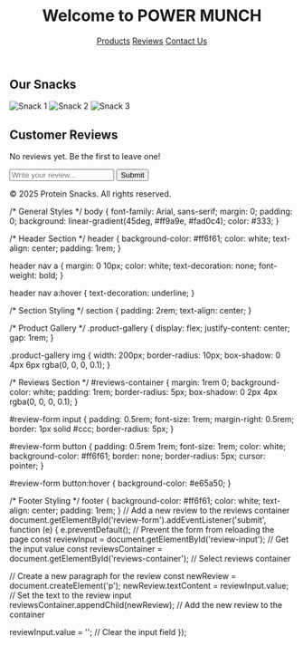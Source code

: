 <!DOCTYPE html>
<html lang="en">
<head>
  <meta charset="UTF-8">
  <meta name="viewport" content="width=device-width, initial-scale=1.0">
  <title>POWER MUNCH</title>
  <link rel="stylesheet" href="styles.css">
</head>
<body>
  <header>
    <h1>Welcome to POWER MUNCH</h1>
    <nav>
      <a href="#products">Products</a>
      <a href="#reviews">Reviews</a>
      <a href="#contact">Contact Us</a>
    </nav>
  </header>

  <section id="products">
    <h2>Our Snacks</h2>
    <div class="product-gallery">
      <img src="snack1.jpg" alt="Snack 1">
      <img src="snack2.jpg" alt="Snack 2">
      <img src="snack3.jpg" alt="Snack 3">
    </div>
  </section>

  <section id="reviews">
    <h2>Customer Reviews</h2>
    <div id="reviews-container">
      <p>No reviews yet. Be the first to leave one!</p>
    </div>
    <form id="review-form">
      <input type="text" id="review-input" placeholder="Write your review..." required>
      <button type="submit">Submit</button>
    </form>
  </section>

  <footer>
    <p>&copy; 2025 Protein Snacks. All rights reserved.</p>
  </footer>

  <script src="script.js"></script>
</body>
</html>
/* General Styles */
body {
  font-family: Arial, sans-serif;
  margin: 0;
  padding: 0;
  background: linear-gradient(45deg, #ff9a9e, #fad0c4);
  color: #333;
}

/* Header Section */
header {
  background-color: #ff6f61;
  color: white;
  text-align: center;
  padding: 1rem;
}

header nav a {
  margin: 0 10px;
  color: white;
  text-decoration: none;
  font-weight: bold;
}

header nav a:hover {
  text-decoration: underline;
}

/* Section Styling */
section {
  padding: 2rem;
  text-align: center;
}

/* Product Gallery */
.product-gallery {
  display: flex;
  justify-content: center;
  gap: 1rem;
}

.product-gallery img {
  width: 200px;
  border-radius: 10px;
  box-shadow: 0 4px 6px rgba(0, 0, 0, 0.1);
}

/* Reviews Section */
#reviews-container {
  margin: 1rem 0;
  background-color: white;
  padding: 1rem;
  border-radius: 5px;
  box-shadow: 0 2px 4px rgba(0, 0, 0, 0.1);
}

#review-form input {
  padding: 0.5rem;
  font-size: 1rem;
  margin-right: 0.5rem;
  border: 1px solid #ccc;
  border-radius: 5px;
}

#review-form button {
  padding: 0.5rem 1rem;
  font-size: 1rem;
  color: white;
  background-color: #ff6f61;
  border: none;
  border-radius: 5px;
  cursor: pointer;
}

#review-form button:hover {
  background-color: #e65a50;
}

/* Footer Styling */
footer {
  background-color: #ff6f61;
  color: white;
  text-align: center;
  padding: 1rem;
}
// Add a new review to the reviews container
document.getElementById('review-form').addEventListener('submit', function (e) {
  e.preventDefault(); // Prevent the form from reloading the page
  const reviewInput = document.getElementById('review-input'); // Get the input value
  const reviewsContainer = document.getElementById('reviews-container'); // Select reviews container
  
  // Create a new paragraph for the review
  const newReview = document.createElement('p');
  newReview.textContent = reviewInput.value; // Set the text to the review input
  reviewsContainer.appendChild(newReview); // Add the new review to the container
  
  reviewInput.value = ''; // Clear the input field
});
